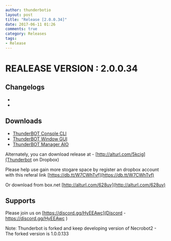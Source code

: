 ```yaml
---
author: thunderbotio
layout: post
title: "Release [2.0.0.34]"
date: 2017-06-11 01:26
comments: true
category: Releases
tags:
- Release
---
```


# REALEASE VERSION : 2.0.0.34

## Changelogs
- 
- 

## Downloads
- [ThunderBOT Console CLI](/releases/2.0.0.34/ThunderBOT.CLI.zip)
- [ThunderBOT Window GUI](/releases/2.0.0.34/ThunderBOT.Win.zip)
- [ThunderBOT Manager AIO](/releases/2.0.0.34/ThunderBOT.Manager.zip)

Alternately, you can download release at - [http://alturl.com/5kcig](Thunderbot on Dropbox)

Please help use gain more stogare space by register an dropbox account with this referal link [https://db.tt/W7CWhTvf](https://db.tt/W7CWhTvf)

Or download from box.net [http://alturl.com/628uv](http://alturl.com/628uv)

## Supports

Please join us on [https://discord.gg/HyEEAwc](Discord - https://discord.gg/HyEEAwc )

Note: Thunderbot is forked and keep developing version of Necrobot2 - The forked version is 1.0.0.133
